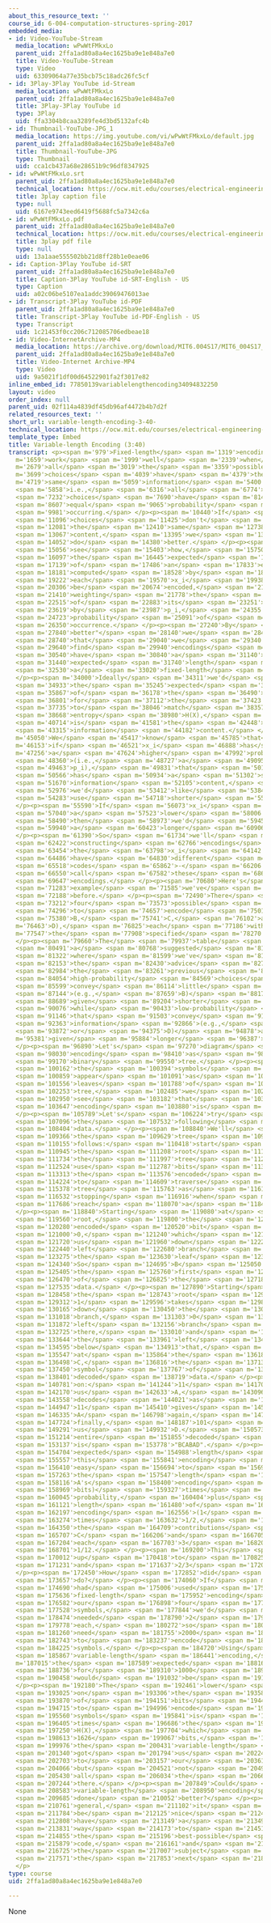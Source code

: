 ```yaml
---
about_this_resource_text: ''
course_id: 6-004-computation-structures-spring-2017
embedded_media:
- id: Video-YouTube-Stream
  media_location: wPwWtFMkxLo
  parent_uid: 2ffa1ad80a8a4ec1625ba9e1e848a7e0
  title: Video-YouTube-Stream
  type: Video
  uid: 63309064a77e35bcb75c18adc26fc5cf
- id: 3Play-3Play YouTube id-Stream
  media_location: wPwWtFMkxLo
  parent_uid: 2ffa1ad80a8a4ec1625ba9e1e848a7e0
  title: 3Play-3Play YouTube id
  type: 3Play
  uid: ffa3304b8caa3289fe4d3bd5132afc4b
- id: Thumbnail-YouTube-JPG_1
  media_location: https://img.youtube.com/vi/wPwWtFMkxLo/default.jpg
  parent_uid: 2ffa1ad80a8a4ec1625ba9e1e848a7e0
  title: Thumbnail-YouTube-JPG
  type: Thumbnail
  uid: cca1cb437a68e28651b9c96df8347925
- id: wPwWtFMkxLo.srt
  parent_uid: 2ffa1ad80a8a4ec1625ba9e1e848a7e0
  technical_location: https://ocw.mit.edu/courses/electrical-engineering-and-computer-science/6-004-computation-structures-spring-2017/c1/c1s2/c1s2v7/variable-length-encoding-3-40-/wPwWtFMkxLo.srt
  title: 3play caption file
  type: null
  uid: 6167e9743eed6419f5688fc5a7342c6a
- id: wPwWtFMkxLo.pdf
  parent_uid: 2ffa1ad80a8a4ec1625ba9e1e848a7e0
  technical_location: https://ocw.mit.edu/courses/electrical-engineering-and-computer-science/6-004-computation-structures-spring-2017/c1/c1s2/c1s2v7/variable-length-encoding-3-40-/wPwWtFMkxLo.pdf
  title: 3play pdf file
  type: null
  uid: 13a1aae555502bb21d8ff28b1e0eae06
- id: Caption-3Play YouTube id-SRT
  parent_uid: 2ffa1ad80a8a4ec1625ba9e1e848a7e0
  title: Caption-3Play YouTube id-SRT-English - US
  type: Caption
  uid: a02c06be5107ea1addc39069476013ae
- id: Transcript-3Play YouTube id-PDF
  parent_uid: 2ffa1ad80a8a4ec1625ba9e1e848a7e0
  title: Transcript-3Play YouTube id-PDF-English - US
  type: Transcript
  uid: 1c21453f0cc206c712085706edbeae18
- id: Video-InternetArchive-MP4
  media_location: https://archive.org/download/MIT6.004S17/MIT6_004S17_01-02-07_300k.mp4
  parent_uid: 2ffa1ad80a8a4ec1625ba9e1e848a7e0
  title: Video-Internet Archive-MP4
  type: Video
  uid: 9a5021f1df00d64522901fa2f3017e82
inline_embed_id: 77850139variablelengthencoding34094832250
layout: video
order_index: null
parent_uid: 02f114a4839df45db96af4472b4b7d2f
related_resources_text: ''
short_url: variable-length-encoding-3-40-
technical_location: https://ocw.mit.edu/courses/electrical-engineering-and-computer-science/6-004-computation-structures-spring-2017/c1/c1s2/c1s2v7/variable-length-encoding-3-40-
template_type: Embed
title: Variable-length Encoding (3:40)
transcript: <p><span m='979'>Fixed-length</span> <span m='1319'>encodings</span> <span
  m='1659'>work</span> <span m='1999'>well</span> <span m='2339'>when</span> <span
  m='2679'>all</span> <span m='3019'>the</span> <span m='3359'>possible</span> <span
  m='3699'>choices</span> <span m='4039'>have</span> <span m='4379'>the</span> <span
  m='4719'>same</span> <span m='5059'>information</span> <span m='5400'>content,</span>
  <span m='5858'>i.e.,</span> <span m='6316'>all</span> <span m='6774'>the</span>
  <span m='7232'>choices</span> <span m='7690'>have</span> <span m='8149'>an</span>
  <span m='8607'>equal</span> <span m='9065'>probability</span> <span m='9523'>of</span>
  <span m='9981'>occurring.</span> </p><p><span m='10440'>If</span> <span m='10768'>those</span>
  <span m='11096'>choices</span> <span m='11425'>don't</span> <span m='11753'>have</span>
  <span m='12081'>the</span> <span m='12410'>same</span> <span m='12738'>information</span>
  <span m='13067'>content,</span> <span m='13395'>we</span> <span m='13723'>can</span>
  <span m='14052'>do</span> <span m='14380'>better.</span> </p><p><span m='14709'>To</span>
  <span m='15056'>see</span> <span m='15403'>how,</span> <span m='15750'>consider</span>
  <span m='16097'>the</span> <span m='16445'>expected</span> <span m='16792'>length</span>
  <span m='17139'>of</span> <span m='17486'>an</span> <span m='17833'>encoding,</span>
  <span m='18181'>computed</span> <span m='18528'>by</span> <span m='18875'>considering</span>
  <span m='19222'>each</span> <span m='19570'>x_i</span> <span m='19938'>to</span>
  <span m='20306'>be</span> <span m='20674'>encoded,</span> <span m='21042'>and</span>
  <span m='21410'>weighting</span> <span m='21778'>the</span> <span m='22146'>length</span>
  <span m='22515'>of</span> <span m='22883'>its</span> <span m='23251'>encoding</span>
  <span m='23619'>by</span> <span m='23987'>p_i,</span> <span m='24355'>the</span>
  <span m='24723'>probability</span> <span m='25091'>of</span> <span m='25460'>its</span>
  <span m='26350'>occurrence.</span> </p><p><span m='27240'>By</span> <span m='27540'>"doing</span>
  <span m='27840'>better"</span> <span m='28140'>we</span> <span m='28440'>mean</span>
  <span m='28740'>that</span> <span m='29040'>we</span> <span m='29340'>can</span>
  <span m='29640'>find</span> <span m='29940'>encodings</span> <span m='30240'>that</span>
  <span m='30540'>have</span> <span m='30840'>a</span> <span m='31140'>shorter</span>
  <span m='31440'>expected</span> <span m='31740'>length</span> <span m='32040'>than</span>
  <span m='32530'>a</span> <span m='33020'>fixed-length</span> <span m='33510'>encoding.</span>
  </p><p><span m='34000'>Ideally</span> <span m='34311'>we'd</span> <span m='34622'>like</span>
  <span m='34933'>the</span> <span m='35245'>expected</span> <span m='35556'>length</span>
  <span m='35867'>of</span> <span m='36178'>the</span> <span m='36490'>encoding</span>
  <span m='36801'>for</span> <span m='37112'>the</span> <span m='37423'>x_i</span>
  <span m='37735'>to</span> <span m='38046'>match</span> <span m='38357'>the</span>
  <span m='38668'>entropy</span> <span m='38980'>H(X),</span> <span m='39847'>which</span>
  <span m='40714'>is</span> <span m='41581'>the</span> <span m='42448'>expected</span>
  <span m='43315'>information</span> <span m='44182'>content.</span> </p><p><span
  m='45050'>We</span> <span m='45417'>know</span> <span m='45785'>that</span> <span
  m='46153'>if</span> <span m='46521'>x_i</span> <span m='46888'>has</span> <span
  m='47256'>a</span> <span m='47624'>higher</span> <span m='47992'>probability</span>
  <span m='48360'>(i.e.,</span> <span m='48727'>a</span> <span m='49095'>larger</span>
  <span m='49463'>p_i),</span> <span m='49831'>that</span> <span m='50198'>is</span>
  <span m='50566'>has</span> <span m='50934'>a</span> <span m='51302'>smaller</span>
  <span m='51670'>information</span> <span m='52105'>content,</span> <span m='52541'>so</span>
  <span m='52976'>we'd</span> <span m='53412'>like</span> <span m='53847'>to</span>
  <span m='54283'>use</span> <span m='54718'>shorter</span> <span m='55154'>encodings.</span>
  </p><p><span m='55590'>If</span> <span m='56073'>x_i</span> <span m='56556'>has</span>
  <span m='57040'>a</span> <span m='57523'>lower</span> <span m='58006'>probability,</span>
  <span m='58490'>then</span> <span m='58973'>we'd</span> <span m='59456'>use</span>
  <span m='59940'>a</span> <span m='60423'>longer</span> <span m='60906'>encoding.</span>
  </p><p><span m='61390'>So</span> <span m='61734'>we'll</span> <span m='62078'>be</span>
  <span m='62422'>constructing</span> <span m='62766'>encodings</span> <span m='63110'>where</span>
  <span m='63454'>the</span> <span m='63798'>x_i</span> <span m='64142'>may</span>
  <span m='64486'>have</span> <span m='64830'>different</span> <span m='65174'>length</span>
  <span m='65518'>codes</span> <span m='65862'>-</span> <span m='66206'>we'll</span>
  <span m='66550'>call</span> <span m='67582'>these</span> <span m='68615'>variable-length</span>
  <span m='69647'>encodings.</span> </p><p><span m='70680'>Here's</span> <span m='70981'>an</span>
  <span m='71283'>example</span> <span m='71585'>we've</span> <span m='71886'>seen</span>
  <span m='72188'>before.</span> </p><p><span m='72490'>There</span> <span m='72851'>are</span>
  <span m='73212'>four</span> <span m='73573'>possible</span> <span m='73935'>choices</span>
  <span m='74296'>to</span> <span m='74657'>encode</span> <span m='75018'>(A,</span>
  <span m='75380'>B,</span> <span m='75741'>C,</span> <span m='76102'>and</span> <span
  m='76463'>D),</span> <span m='76825'>each</span> <span m='77186'>with</span> <span
  m='77547'>the</span> <span m='77908'>specified</span> <span m='78270'>probability.</span>
  </p><p><span m='79660'>The</span> <span m='79937'>table</span> <span m='80214'>shows</span>
  <span m='80491'>a</span> <span m='80768'>suggested</span> <span m='81045'>encoding</span>
  <span m='81322'>where</span> <span m='81599'>we've</span> <span m='81876'>followed</span>
  <span m='82153'>the</span> <span m='82430'>advice</span> <span m='82707'>from</span>
  <span m='82984'>the</span> <span m='83261'>previous</span> <span m='83539'>slide:</span>
  <span m='84054'>high-probability</span> <span m='84569'>choices</span> <span m='85084'>that</span>
  <span m='85599'>convey</span> <span m='86114'>little</span> <span m='86629'>information</span>
  <span m='87144'>(e.g.,</span> <span m='87659'>B)</span> <span m='88174'>are</span>
  <span m='88689'>given</span> <span m='89204'>shorter</span> <span m='89720'>encodings,</span>
  <span m='90076'>while</span> <span m='90433'>low-probability</span> <span m='90790'>choices</span>
  <span m='91146'>that</span> <span m='91503'>convey</span> <span m='91860'>more</span>
  <span m='92363'>information</span> <span m='92866'>(e.g.,</span> <span m='93369'>C</span>
  <span m='93872'>or</span> <span m='94375'>D)</span> <span m='94878'>are</span> <span
  m='95381'>given</span> <span m='95884'>longer</span> <span m='96387'>encodings.</span>
  </p><p><span m='96890'>Let's</span> <span m='97270'>diagram</span> <span m='97650'>this</span>
  <span m='98030'>encoding</span> <span m='98410'>as</span> <span m='98790'>a</span>
  <span m='99170'>binary</span> <span m='99550'>tree.</span> </p><p><span m='99930'>Since</span>
  <span m='100162'>the</span> <span m='100394'>symbols</span> <span m='100627'>all</span>
  <span m='100859'>appear</span> <span m='101091'>as</span> <span m='101324'>the</span>
  <span m='101556'>leaves</span> <span m='101788'>of</span> <span m='102021'>the</span>
  <span m='102253'>tree,</span> <span m='102485'>we</span> <span m='102718'>can</span>
  <span m='102950'>see</span> <span m='103182'>that</span> <span m='103415'>the</span>
  <span m='103647'>encoding</span> <span m='103880'>is</span> <span m='104834'>unambiguous.</span>
  </p><p><span m='105789'>Let's</span> <span m='106224'>try</span> <span m='106660'>decoding</span>
  <span m='107096'>the</span> <span m='107532'>following</span> <span m='107968'>encoded</span>
  <span m='108404'>data.</span> </p><p><span m='108840'>We'll</span> <span m='109103'>use</span>
  <span m='109366'>the</span> <span m='109629'>tree</span> <span m='109892'>as</span>
  <span m='110155'>follows:</span> <span m='110418'>start</span> <span m='110682'>at</span>
  <span m='110945'>the</span> <span m='111208'>root</span> <span m='111471'>of</span>
  <span m='111734'>the</span> <span m='111997'>tree</span> <span m='112261'>and</span>
  <span m='112524'>use</span> <span m='112787'>bits</span> <span m='113050'>from</span>
  <span m='113313'>the</span> <span m='113576'>encoded</span> <span m='113840'>data</span>
  <span m='114224'>to</span> <span m='114609'>traverse</span> <span m='114993'>the</span>
  <span m='115378'>tree</span> <span m='115763'>as</span> <span m='116147'>directed,</span>
  <span m='116532'>stopping</span> <span m='116916'>when</span> <span m='117301'>we</span>
  <span m='117686'>reach</span> <span m='118070'>a</span> <span m='118455'>leaf.</span>
  </p><p><span m='118840'>Starting</span> <span m='119080'>at</span> <span m='119320'>the</span>
  <span m='119560'>root,</span> <span m='119800'>the</span> <span m='120040'>first</span>
  <span m='120280'>encoded</span> <span m='120520'>bit</span> <span m='120760'>is</span>
  <span m='121000'>0,</span> <span m='121240'>which</span> <span m='121480'>takes</span>
  <span m='121720'>us</span> <span m='121960'>down</span> <span m='122200'>the</span>
  <span m='122440'>left</span> <span m='122680'>branch</span> <span m='122920'>to</span>
  <span m='123275'>the</span> <span m='123630'>leaf</span> <span m='123985'>B.</span>
  <span m='124340'>So</span> <span m='124695'>B</span> <span m='125050'>is</span>
  <span m='125405'>the</span> <span m='125760'>first</span> <span m='126115'>symbol</span>
  <span m='126470'>of</span> <span m='126825'>the</span> <span m='127180'>decoded</span>
  <span m='127535'>data.</span> </p><p><span m='127890'>Starting</span> <span m='128174'>at</span>
  <span m='128458'>the</span> <span m='128743'>root</span> <span m='129027'>again,</span>
  <span m='129312'>1</span> <span m='129596'>takes</span> <span m='129881'>us</span>
  <span m='130165'>down</span> <span m='130450'>the</span> <span m='130734'>right</span>
  <span m='131018'>branch,</span> <span m='131303'>0</span> <span m='131587'>the</span>
  <span m='131872'>left</span> <span m='132156'>branch</span> <span m='132441'>from</span>
  <span m='132725'>there,</span> <span m='133010'>and</span> <span m='133327'>0</span>
  <span m='133644'>the</span> <span m='133961'>left</span> <span m='134278'>branch</span>
  <span m='134595'>below</span> <span m='134913'>that,</span> <span m='135230'>arriving</span>
  <span m='135547'>at</span> <span m='135864'>the</span> <span m='136181'>leaf</span>
  <span m='136498'>C,</span> <span m='136816'>the</span> <span m='137133'>second</span>
  <span m='137450'>symbol</span> <span m='137767'>of</span> <span m='138084'>the</span>
  <span m='138401'>decoded</span> <span m='138719'>data.</span> </p><p><span m='140319'>Continuing</span>
  <span m='140781'>on:</span> <span m='141244'>11</span> <span m='141707'>gives</span>
  <span m='142170'>us</span> <span m='142633'>A,</span> <span m='143096'>0</span>
  <span m='143558'>decodes</span> <span m='144021'>as</span> <span m='144484'>B,</span>
  <span m='144947'>11</span> <span m='145410'>gives</span> <span m='145873'>us</span>
  <span m='146335'>A</span> <span m='146798'>again,</span> <span m='147261'>and,</span>
  <span m='147724'>finally,</span> <span m='148187'>101</span> <span m='148650'>gives</span>
  <span m='149291'>us</span> <span m='149932'>D.</span> <span m='150573'>The</span>
  <span m='151214'>entire</span> <span m='151855'>decoded</span> <span m='152496'>message</span>
  <span m='153137'>is</span> <span m='153778'>"BCABAD".</span> </p><p><span m='154420'>The</span>
  <span m='154704'>expected</span> <span m='154988'>length</span> <span m='155272'>of</span>
  <span m='155557'>this</span> <span m='155841'>encoding</span> <span m='156125'>is</span>
  <span m='156410'>easy</span> <span m='156694'>to</span> <span m='156978'>compute:</span>
  <span m='157263'>the</span> <span m='157547'>length</span> <span m='157831'>of</span>
  <span m='158116'>A's</span> <span m='158400'>encoding</span> <span m='158684'>(2</span>
  <span m='158969'>bits)</span> <span m='159327'>times</span> <span m='159686'>its</span>
  <span m='160045'>probability,</span> <span m='160404'>plus</span> <span m='160762'>the</span>
  <span m='161121'>length</span> <span m='161480'>of</span> <span m='161839'>B's</span>
  <span m='162197'>encoding</span> <span m='162556'>(1</span> <span m='162915'>bit)</span>
  <span m='163274'>times</span> <span m='163632'>1/2,</span> <span m='163991'>plus</span>
  <span m='164350'>the</span> <span m='164709'>contributions</span> <span m='165208'>for</span>
  <span m='165707'>C</span> <span m='166206'>and</span> <span m='166705'>D,</span>
  <span m='167204'>each</span> <span m='167703'>3</span> <span m='168202'>times</span>
  <span m='168701'>1/12.</span> </p><p><span m='169200'>This</span> <span m='169606'>adds</span>
  <span m='170012'>up</span> <span m='170418'>to</span> <span m='170825'>1</span>
  <span m='171231'>and</span> <span m='171637'>2/3</span> <span m='172043'>bits.</span>
  </p><p><span m='172450'>How</span> <span m='172852'>did</span> <span m='173255'>we</span>
  <span m='173657'>do?</span> </p><p><span m='174060'>If</span> <span m='174375'>we</span>
  <span m='174690'>had</span> <span m='175006'>used</span> <span m='175321'>a</span>
  <span m='175636'>fixed-length</span> <span m='175952'>encoding</span> <span m='176267'>for</span>
  <span m='176582'>our</span> <span m='176898'>four</span> <span m='177213'>possible</span>
  <span m='177528'>symbols,</span> <span m='177844'>we'd</span> <span m='178159'>have</span>
  <span m='178474'>needed</span> <span m='178790'>2</span> <span m='179284'>bits</span>
  <span m='179778'>each,</span> <span m='180272'>so</span> <span m='180766'>we'd</span>
  <span m='181260'>need</span> <span m='181755'>2000</span> <span m='182249'>bits</span>
  <span m='182743'>to</span> <span m='183237'>encode</span> <span m='183731'>1000</span>
  <span m='184225'>symbols.</span> </p><p><span m='184720'>Using</span> <span m='185293'>our</span>
  <span m='185867'>variable-length</span> <span m='186441'>encoding,</span> <span
  m='187015'>the</span> <span m='187589'>expected</span> <span m='188163'>length</span>
  <span m='188736'>for</span> <span m='189310'>1000</span> <span m='189884'>symbols</span>
  <span m='190458'>would</span> <span m='191032'>be</span> <span m='191606'>1667.</span>
  </p><p><span m='192180'>The</span> <span m='192461'>lower</span> <span m='192743'>bound</span>
  <span m='193025'>on</span> <span m='193306'>the</span> <span m='193588'>number</span>
  <span m='193870'>of</span> <span m='194151'>bits</span> <span m='194433'>needed</span>
  <span m='194715'>to</span> <span m='194996'>encode</span> <span m='195278'>1000</span>
  <span m='195560'>symbols</span> <span m='195841'>is</span> <span m='196123'>1000</span>
  <span m='196405'>times</span> <span m='196686'>the</span> <span m='196968'>entropy</span>
  <span m='197250'>H(X),</span> <span m='197704'>which</span> <span m='198158'>is</span>
  <span m='198613'>1626</span> <span m='199067'>bits,</span> <span m='199522'>so</span>
  <span m='199976'>the</span> <span m='200431'>variable-length</span> <span m='200885'>code</span>
  <span m='201340'>got</span> <span m='201794'>us</span> <span m='202248'>closer</span>
  <span m='202703'>to</span> <span m='203157'>our</span> <span m='203612'>goal,</span>
  <span m='204066'>but</span> <span m='204521'>not</span> <span m='204975'>quite</span>
  <span m='205430'>all</span> <span m='206034'>the</span> <span m='206639'>way</span>
  <span m='207244'>there.</span> </p><p><span m='207849'>Could</span> <span m='208216'>another</span>
  <span m='208583'>variable-length</span> <span m='208950'>encoding</span> <span m='209318'>have</span>
  <span m='209685'>done</span> <span m='210052'>better?</span> </p><p><span m='210420'>In</span>
  <span m='210761'>general,</span> <span m='211102'>it</span> <span m='211443'>would</span>
  <span m='211784'>be</span> <span m='212125'>nice</span> <span m='212467'>to</span>
  <span m='212808'>have</span> <span m='213149'>a</span> <span m='213490'>systematic</span>
  <span m='213831'>way</span> <span m='214173'>to</span> <span m='214514'>generate</span>
  <span m='214855'>the</span> <span m='215196'>best-possible</span> <span m='215537'>variable-length</span>
  <span m='215879'>code,</span> <span m='216161'>and</span> <span m='216443'>that's</span>
  <span m='216725'>the</span> <span m='217007'>subject</span> <span m='217289'>of</span>
  <span m='217571'>the</span> <span m='217853'>next</span> <span m='218135'>video.</span>
  </p>
type: course
uid: 2ffa1ad80a8a4ec1625ba9e1e848a7e0

---
```

None